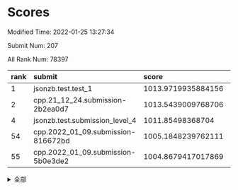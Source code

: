 # Scores

Modified Time: 2022-01-25 13:27:34

Submit Num: 207

All Rank Num: 78397

| rank |               submit               |       score        |       sigma        | pk_num |
| :--- | :--------------------------------- | :----------------- | :----------------- | :----- |
| 1    | jsonzb.test.test_1                 | 1013.9719935884156 | 0.8317708547166762 | 1521   |
| 2    | cpp.21_12_24.submission-2b2ea0d7   | 1013.5439009768706 | 0.7951736465998158 | 1517   |
| 4    | jsonzb.test.submission_level_4     | 1011.85498368704   | 0.8009112534068914 | 1517   |
| 54   | cpp.2022_01_09.submission-816672bd | 1005.1848239762111 | 0.7391450431462359 | 1522   |
| 55   | cpp.2022_01_09.submission-5b0e3de2 | 1004.8679417017869 | 0.7284708048178521 | 1520   |


<details>
<summary>全部</summary>

| rank |                 submit                 |       score        |       sigma        | pk_num |
| :--- | :------------------------------------- | :----------------- | :----------------- | :----- |
| 1    | jsonzb.test.test_1                     | 1013.9719935884156 | 0.8317708547166762 | 1521   |
| 2    | cpp.21_12_24.submission-2b2ea0d7       | 1013.5439009768706 | 0.7951736465998158 | 1517   |
| 3    | gobigger.level_3.submission_level_3_43 | 1011.9348962807546 | 0.7586769530792836 | 1518   |
| 4    | jsonzb.test.submission_level_4         | 1011.85498368704   | 0.8009112534068914 | 1517   |
| 5    | gobigger.level_3.submission_level_3_41 | 1011.7182862728266 | 0.7887945527296387 | 1522   |
| 6    | gobigger.level_3.submission_level_3_39 | 1011.4557060996475 | 0.7686177699258843 | 1514   |
| 7    | gobigger.level_3.submission_level_3_37 | 1011.2703123104361 | 0.7482612729106881 | 1515   |
| 8    | gobigger.level_3.submission_level_3_9  | 1011.1084407492073 | 0.7919106961758638 | 1512   |
| 9    | gobigger.level_3.submission_level_3_10 | 1011.0069255746314 | 0.7821947197474304 | 1518   |
| 10   | gobigger.level_3.submission_level_3_40 | 1011.0065967646628 | 0.7385014645452236 | 1517   |
| 11   | gobigger.level_3.submission_level_3_21 | 1010.6706403133124 | 0.7751107867245043 | 1516   |
| 12   | gobigger.level_3.submission_level_3_5  | 1010.6203905408547 | 0.7674878643562523 | 1521   |
| 13   | gobigger.level_3.submission_level_3_18 | 1010.59407507113   | 0.7710950545240698 | 1516   |
| 14   | gobigger.level_3.submission_level_3_30 | 1010.5839002094524 | 0.7454983370759406 | 1512   |
| 15   | gobigger.level_3.submission_level_3_19 | 1010.5746172364605 | 0.7655774235228879 | 1514   |
| 16   | gobigger.level_3.submission_level_3_33 | 1010.5680347624457 | 0.763097465078959  | 1514   |
| 17   | gobigger.level_3.submission_level_3_12 | 1010.5549387244774 | 0.7668117085017883 | 1513   |
| 18   | gobigger.level_3.submission_level_3_1  | 1010.5527685084627 | 0.7399280913491919 | 1515   |
| 19   | gobigger.level_3.submission_level_3_48 | 1010.439806702193  | 0.7875651405888241 | 1509   |
| 20   | gobigger.level_3.submission_level_3_38 | 1010.4250542649014 | 0.7654751945259293 | 1515   |
| 21   | gobigger.level_3.submission_level_3_3  | 1010.400619796261  | 0.764744250351513  | 1518   |
| 22   | gobigger.level_3.submission_level_3_35 | 1010.3580913315423 | 0.7627405567656754 | 1517   |
| 23   | gobigger.level_3.submission_level_3_42 | 1010.3188401150516 | 0.7379796614069074 | 1517   |
| 24   | gobigger.level_3.submission_level_3_14 | 1010.3006186358629 | 0.7485201010826866 | 1513   |
| 25   | gobigger.level_3.submission_level_3_27 | 1010.2750404057028 | 0.7756162856774226 | 1515   |
| 26   | gobigger.level_3.submission_level_3_28 | 1010.2626970004358 | 0.7711877721784948 | 1515   |
| 27   | gobigger.level_3.submission_level_3_2  | 1010.16151983974   | 0.7514184818327655 | 1519   |
| 28   | gobigger.level_3.submission_level_3_44 | 1010.1518127983696 | 0.7650105614471127 | 1516   |
| 29   | gobigger.level_3.submission_level_3_47 | 1010.1477823343474 | 0.7627226163790934 | 1511   |
| 30   | gobigger.level_3.submission_level_3_11 | 1010.1413967910114 | 0.7411221783859878 | 1508   |
| 31   | gobigger.level_3.submission_level_3_6  | 1010.065960424031  | 0.7426574089017861 | 1515   |
| 32   | gobigger.level_3.submission_level_3_13 | 1009.9908086531105 | 0.7544890434280478 | 1517   |
| 33   | gobigger.level_3.submission_level_3_29 | 1009.9674085619289 | 0.7432914312777226 | 1518   |
| 34   | gobigger.level_3.submission_level_3_4  | 1009.7921469400214 | 0.7551590523081028 | 1514   |
| 35   | gobigger.level_3.submission_level_3_17 | 1009.7738580872527 | 0.7643262438374016 | 1515   |
| 36   | gobigger.level_3.submission_level_3_46 | 1009.6328793289304 | 0.7547143066693746 | 1514   |
| 37   | gobigger.level_3.submission_level_3_45 | 1009.5945871445664 | 0.7583615876395194 | 1518   |
| 38   | gobigger.level_3.submission_level_3_34 | 1009.5536992017717 | 0.7524196131066839 | 1517   |
| 39   | gobigger.level_3.submission_level_3_24 | 1009.5271842753237 | 0.7305066050208784 | 1513   |
| 40   | gobigger.level_3.submission_level_3_8  | 1009.3515317816999 | 0.7476159014612934 | 1520   |
| 41   | gobigger.level_3.submission_level_3_26 | 1009.3128087709428 | 0.7519459862359348 | 1517   |
| 42   | gobigger.level_3.submission_level_3_22 | 1009.2607232483531 | 0.7445096969000848 | 1520   |
| 43   | gobigger.level_3.submission_level_3_0  | 1009.2542610992776 | 0.7488294836791204 | 1513   |
| 44   | gobigger.level_3.submission_level_3_49 | 1009.2100993830122 | 0.7715481591590712 | 1513   |
| 45   | gobigger.level_3.submission_level_3_20 | 1009.2020931105418 | 0.726748924114228  | 1517   |
| 46   | gobigger.level_3.submission_level_3_7  | 1009.1531672808281 | 0.7648254267168652 | 1516   |
| 47   | gobigger.level_3.submission_level_3_31 | 1008.9395976462214 | 0.7464974743196692 | 1519   |
| 48   | gobigger.level_3.submission_level_3_16 | 1008.9351108028397 | 0.7517316943642495 | 1516   |
| 49   | gobigger.level_3.submission_level_3_36 | 1008.7532819770587 | 0.7454300119902812 | 1515   |
| 50   | gobigger.level_3.submission_level_3_32 | 1008.7423606739062 | 0.7440159579322553 | 1512   |
| 51   | gobigger.level_3.submission_level_3_23 | 1008.6738021867804 | 0.7888315327496989 | 1512   |
| 52   | gobigger.level_3.submission_level_3_25 | 1008.6469889904753 | 0.7412338416452852 | 1515   |
| 53   | gobigger.level_3.submission_level_3_15 | 1008.0052955596163 | 0.7269874033382134 | 1516   |
| 54   | cpp.2022_01_09.submission-816672bd     | 1005.1848239762111 | 0.7391450431462359 | 1522   |
| 55   | cpp.2022_01_09.submission-5b0e3de2     | 1004.8679417017869 | 0.7284708048178521 | 1520   |
| 56   | gobigger.level_1.submission_level_1_37 | 1004.8419513612071 | 0.7028178148467252 | 1519   |
| 57   | gobigger.level_1.submission_level_1_40 | 1004.8195328542407 | 0.7382158049115624 | 1512   |
| 58   | gobigger.level_1.submission_level_1_3  | 1004.7196475617529 | 0.7081823301129446 | 1510   |
| 59   | gobigger.level_1.submission_level_1_41 | 1004.6819698055709 | 0.7249671101266937 | 1516   |
| 60   | gobigger.level_1.submission_level_1_36 | 1004.5138616596327 | 0.7224923965416192 | 1512   |
| 61   | gobigger.level_1.submission_level_1_28 | 1004.3849810243245 | 0.7143130225180776 | 1515   |
| 62   | gobigger.level_1.submission_level_1_26 | 1004.347702556332  | 0.7267031610533745 | 1515   |
| 63   | gobigger.level_1.submission_level_1_46 | 1004.3453970056254 | 0.7162782904039281 | 1513   |
| 64   | gobigger.level_1.submission_level_1_16 | 1004.2599263691284 | 0.726364499346712  | 1512   |
| 65   | gobigger.level_1.submission_level_1_22 | 1003.9943995076109 | 0.7304593634725919 | 1516   |
| 66   | gobigger.level_1.submission_level_1_10 | 1003.8858980667704 | 0.7354457891398398 | 1512   |
| 67   | gobigger.level_1.submission_level_1_2  | 1003.8671909826309 | 0.7204936357758635 | 1513   |
| 68   | gobigger.level_1.submission_level_1_31 | 1003.7506225290692 | 0.7304849186458385 | 1510   |
| 69   | gobigger.level_1.submission_level_1_19 | 1003.5379183416685 | 0.7290504193888067 | 1514   |
| 70   | gobigger.level_1.submission_level_1_18 | 1003.5027273203086 | 0.7146729820351418 | 1513   |
| 71   | gobigger.level_1.submission_level_1_49 | 1003.4648331894173 | 0.7251849336973254 | 1511   |
| 72   | gobigger.level_1.submission_level_1_8  | 1003.4377662652033 | 0.7201881824389071 | 1516   |
| 73   | gobigger.level_1.submission_level_1_34 | 1003.4236884895577 | 0.7093710413895136 | 1518   |
| 74   | gobigger.level_1.submission_level_1_4  | 1003.35300926124   | 0.7152616798893782 | 1512   |
| 75   | gobigger.level_1.submission_level_1_21 | 1003.3037370700923 | 0.7069528593399385 | 1515   |
| 76   | gobigger.level_1.submission_level_1_33 | 1003.3024914268216 | 0.7204517185239195 | 1513   |
| 77   | gobigger.level_1.submission_level_1_30 | 1003.2625463602523 | 0.7098093841390475 | 1512   |
| 78   | gobigger.level_1.submission_level_1_39 | 1003.2176449317633 | 0.7226130964896853 | 1512   |
| 79   | gobigger.level_1.submission_level_1_43 | 1003.2001993756321 | 0.7310488482158929 | 1513   |
| 80   | gobigger.level_1.submission_level_1_25 | 1003.1321861485862 | 0.7139796926998191 | 1515   |
| 81   | gobigger.level_1.submission_level_1_17 | 1003.0974465534282 | 0.7155196847157739 | 1517   |
| 82   | gobigger.level_1.submission_level_1_1  | 1003.0938357635933 | 0.7141399092485978 | 1511   |
| 83   | gobigger.level_1.submission_level_1_32 | 1003.0471971017719 | 0.7200733320138762 | 1510   |
| 84   | gobigger.level_1.submission_level_1_27 | 1003.0056233132119 | 0.7311048060731145 | 1515   |
| 85   | gobigger.level_1.submission_level_1_48 | 1002.9913308841436 | 0.7201946845463425 | 1515   |
| 86   | gobigger.level_1.submission_level_1_45 | 1002.9901541978211 | 0.7131552258577064 | 1513   |
| 87   | gobigger.level_1.submission_level_1_20 | 1002.8999837749799 | 0.718103573694852  | 1510   |
| 88   | gobigger.level_1.submission_level_1_5  | 1002.8624021062175 | 0.7233343357856686 | 1516   |
| 89   | gobigger.level_1.submission_level_1_23 | 1002.8548090066399 | 0.7073734061397177 | 1511   |
| 90   | gobigger.level_1.submission_level_1_13 | 1002.8119982845449 | 0.7166513876874228 | 1516   |
| 91   | gobigger.level_1.submission_level_1_7  | 1002.7137392279935 | 0.7309013472976026 | 1519   |
| 92   | gobigger.level_1.submission_level_1_42 | 1002.7027058855897 | 0.7209093291694667 | 1519   |
| 93   | gobigger.level_1.submission_level_1_12 | 1002.6810229604357 | 0.7171128291136991 | 1515   |
| 94   | gobigger.level_1.submission_level_1_6  | 1002.6544887945507 | 0.7159688399999959 | 1510   |
| 95   | gobigger.level_1.submission_level_1_14 | 1002.5919802748898 | 0.7095168380942348 | 1513   |
| 96   | gobigger.level_1.submission_level_1_24 | 1002.5697860195778 | 0.7256859519801497 | 1516   |
| 97   | gobigger.level_1.submission_level_1_29 | 1002.5229252718339 | 0.710724250264948  | 1518   |
| 98   | gobigger.level_1.submission_level_1_47 | 1002.4911002037526 | 0.7095895677001229 | 1516   |
| 99   | gobigger.level_1.submission_level_1_35 | 1002.4364359377937 | 0.7262301836319377 | 1518   |
| 100  | gobigger.level_1.submission_level_1_11 | 1002.4024036059866 | 0.7191979006632627 | 1516   |
| 101  | gobigger.level_1.submission_level_1_44 | 1002.330982968255  | 0.71250350207636   | 1514   |
| 102  | gobigger.level_1.submission_level_1_15 | 1002.1547682477441 | 0.7209071746932193 | 1518   |
| 103  | gobigger.level_1.submission_level_1_9  | 1001.8967958490889 | 0.7178490468814412 | 1510   |
| 104  | gobigger.level_1.submission_level_1_38 | 1001.6361443459388 | 0.7221551254784251 | 1512   |
| 105  | gobigger.level_1.submission_level_1_0  | 1001.5054492004765 | 0.7075417210406729 | 1513   |
| 106  | gobigger.random.submission_random_32   | 997.1653408583888  | 0.7183038344048608 | 1512   |
| 107  | gobigger.random.submission_random_33   | 997.0166323883207  | 0.7132510680582128 | 1516   |
| 108  | gobigger.random.submission_random_6    | 996.9685861333188  | 0.7106195154151931 | 1515   |
| 109  | gobigger.random.submission_random_31   | 996.7554145026012  | 0.7042352028541949 | 1513   |
| 110  | gobigger.random.submission_random_19   | 996.6224815999798  | 0.7063470693550021 | 1514   |
| 111  | gobigger.random.submission_random_42   | 996.5845219023438  | 0.7078037844109325 | 1521   |
| 112  | gobigger.random.submission_random_26   | 996.535070769051   | 0.7271781416707068 | 1517   |
| 113  | gobigger.random.submission_random_4    | 996.5178068639487  | 0.7121744240350013 | 1510   |
| 114  | gobigger.random.submission_random_46   | 996.5011955131703  | 0.7146714404619159 | 1514   |
| 115  | gobigger.random.submission_random_48   | 996.4239372351296  | 0.7097666094277073 | 1516   |
| 116  | gobigger.random.submission_random_37   | 996.4213908271621  | 0.7101315681820703 | 1517   |
| 117  | gobigger.random.submission_random_1    | 996.3503806897508  | 0.6990413751805411 | 1515   |
| 118  | gobigger.random.submission_random_20   | 996.3469753383428  | 0.7125175847708307 | 1513   |
| 119  | gobigger.random.submission_random_8    | 996.3452199207641  | 0.7208307611311856 | 1513   |
| 120  | gobigger.random.submission_random_40   | 996.3419081469775  | 0.7047784382445051 | 1519   |
| 121  | gobigger.random.submission_random_47   | 996.1931576486701  | 0.7135081431269795 | 1519   |
| 122  | gobigger.random.submission_random_3    | 996.1235814025813  | 0.6981630240808845 | 1515   |
| 123  | gobigger.random.submission_random_0    | 996.1168960488413  | 0.7213774426200825 | 1514   |
| 124  | gobigger.random.submission_random_43   | 996.0503668299507  | 0.7179371525398859 | 1515   |
| 125  | gobigger.random.submission_random_10   | 996.0045897833073  | 0.7054583416939345 | 1513   |
| 126  | gobigger.random.submission_random_5    | 995.9731606490174  | 0.7019235329654584 | 1514   |
| 127  | gobigger.random.submission_random_39   | 995.9078452438268  | 0.7178454280779373 | 1518   |
| 128  | gobigger.random.submission_random_2    | 995.8929253660766  | 0.7176897028850437 | 1516   |
| 129  | gobigger.random.submission_random_29   | 995.8874015816946  | 0.7149383142126153 | 1514   |
| 130  | gobigger.random.submission_random_24   | 995.8544394678856  | 0.7137060590034291 | 1514   |
| 131  | gobigger.random.submission_random_25   | 995.8267517291621  | 0.692774800962603  | 1514   |
| 132  | gobigger.random.submission_random_21   | 995.8092725815796  | 0.7257203654531538 | 1516   |
| 133  | gobigger.random.submission_random_23   | 995.7544325033123  | 0.7076413771106435 | 1515   |
| 134  | gobigger.random.submission_random_7    | 995.7241207526897  | 0.7131563135219829 | 1516   |
| 135  | gobigger.random.submission_random_9    | 995.7199306073774  | 0.7035978892466974 | 1512   |
| 136  | gobigger.random.submission_random_36   | 995.6580235722295  | 0.7131378704889064 | 1513   |
| 137  | gobigger.random.submission_random_18   | 995.6577383492047  | 0.6975926351769643 | 1515   |
| 138  | gobigger.random.submission_random_17   | 995.6384467474843  | 0.7171294602241848 | 1511   |
| 139  | gobigger.random.submission_random_44   | 995.5881386601413  | 0.7140105072881152 | 1513   |
| 140  | gobigger.random.submission_random_35   | 995.5737671947107  | 0.7233594610619518 | 1516   |
| 141  | gobigger.random.submission_random_49   | 995.4693271254027  | 0.731079693074857  | 1520   |
| 142  | gobigger.random.submission_random_12   | 995.4465836924204  | 0.719930189578055  | 1516   |
| 143  | gobigger.random.submission_random_34   | 995.4420292811701  | 0.7040636554679236 | 1514   |
| 144  | gobigger.random.submission_random_28   | 995.4360376118474  | 0.7074314866734969 | 1510   |
| 145  | gobigger.random.submission_random_27   | 995.3311280249926  | 0.7226727128308973 | 1514   |
| 146  | gobigger.random.submission_random_11   | 995.329556658402   | 0.7002498359558029 | 1514   |
| 147  | gobigger.random.submission_random_45   | 995.2877397621168  | 0.7215519795266983 | 1517   |
| 148  | gobigger.random.submission_random_22   | 995.2755159112256  | 0.6966623155346581 | 1518   |
| 149  | gobigger.random.submission_random_41   | 995.2449489943864  | 0.7174133270179224 | 1510   |
| 150  | gobigger.random.submission_random_30   | 995.2362748441619  | 0.7159632334074745 | 1514   |
| 151  | gobigger.random.submission_random_15   | 995.0921054882012  | 0.7052150465566004 | 1517   |
| 152  | gobigger.random.submission_random_38   | 994.9271150686762  | 0.7058076430209955 | 1511   |
| 153  | gobigger.random.submission_random_14   | 994.9024121556798  | 0.7066940019708006 | 1512   |
| 154  | gobigger.random.submission_random_13   | 994.7997338538609  | 0.7182018342107382 | 1514   |
| 155  | gobigger.random.submission_random_16   | 994.2080579864745  | 0.7196452105622168 | 1506   |
| 156  | gobigger.level_2.submission_level_2_2  | 993.6961027799872  | 0.7311910501450324 | 1514   |
| 157  | gobigger.level_2.submission_level_2_5  | 993.3991606144133  | 0.7451293858599736 | 1515   |
| 158  | gobigger.level_2.submission_level_2_28 | 993.2886613976227  | 0.7437453973089272 | 1515   |
| 159  | gobigger.level_2.submission_level_2_32 | 993.2114715171622  | 0.7272262365515286 | 1513   |
| 160  | gobigger.level_2.submission_level_2_3  | 993.1815206408463  | 0.7405573338150828 | 1519   |
| 161  | gobigger.level_2.submission_level_2_23 | 993.1689087031173  | 0.7348606983675704 | 1513   |
| 162  | gobigger.level_2.submission_level_2_19 | 993.121982026028   | 0.7425553425217046 | 1515   |
| 163  | gobigger.level_2.submission_level_2_10 | 993.0333141892401  | 0.7589222316043082 | 1515   |
| 164  | gobigger.level_2.submission_level_2_30 | 992.9429027281676  | 0.7588778315688118 | 1512   |
| 165  | gobigger.level_2.submission_level_2_43 | 992.9271394902198  | 0.7284699032860968 | 1512   |
| 166  | gobigger.level_2.submission_level_2_9  | 992.7476827817891  | 0.7473254562931124 | 1521   |
| 167  | gobigger.level_2.submission_level_2_0  | 992.6645005374215  | 0.7261348115936607 | 1517   |
| 168  | gobigger.level_2.submission_level_2_12 | 992.5476862309948  | 0.7375011268997791 | 1516   |
| 169  | gobigger.level_2.submission_level_2_26 | 992.3801011492878  | 0.7476717897121745 | 1517   |
| 170  | gobigger.level_2.submission_level_2_13 | 992.3654444103843  | 0.7421418783780064 | 1514   |
| 171  | gobigger.level_2.submission_level_2_20 | 992.3404962389243  | 0.7712145972317153 | 1514   |
| 172  | gobigger.level_2.submission_level_2_45 | 992.3067433680691  | 0.7579755969661346 | 1514   |
| 173  | gobigger.level_2.submission_level_2_42 | 992.2751662215422  | 0.7557969890117708 | 1511   |
| 174  | gobigger.level_2.submission_level_2_49 | 992.1196401773901  | 0.7528287200263285 | 1511   |
| 175  | gobigger.level_2.submission_level_2_38 | 992.0628313018121  | 0.7456828759564067 | 1512   |
| 176  | gobigger.level_2.submission_level_2_22 | 992.0535343303895  | 0.742377862229704  | 1513   |
| 177  | gobigger.level_2.submission_level_2_36 | 991.9944181976974  | 0.7633714195738556 | 1517   |
| 178  | gobigger.level_2.submission_level_2_15 | 991.8824758939036  | 0.7422713996095245 | 1510   |
| 179  | gobigger.level_2.submission_level_2_1  | 991.855114621779   | 0.7451317771419368 | 1510   |
| 180  | gobigger.level_2.submission_level_2_24 | 991.7954654574596  | 0.7519934112049607 | 1520   |
| 181  | gobigger.level_2.submission_level_2_48 | 991.6899615173861  | 0.7459785455574306 | 1518   |
| 182  | gobigger.level_2.submission_level_2_46 | 991.6505109219999  | 0.7424149765315328 | 1518   |
| 183  | gobigger.level_2.submission_level_2_27 | 991.6437864231553  | 0.7463411888644581 | 1515   |
| 184  | gobigger.level_2.submission_level_2_40 | 991.6434782361428  | 0.7458635862365073 | 1514   |
| 185  | gobigger.level_2.submission_level_2_8  | 991.6048687350321  | 0.744345880953349  | 1514   |
| 186  | gobigger.level_2.submission_level_2_29 | 991.5804213988462  | 0.7487413874182054 | 1517   |
| 187  | gobigger.level_2.submission_level_2_34 | 991.572991375802   | 0.7559269177462709 | 1514   |
| 188  | gobigger.level_2.submission_level_2_33 | 991.5664028732435  | 0.7423341800488827 | 1517   |
| 189  | gobigger.level_2.submission_level_2_31 | 991.5557250179827  | 0.7574048949235946 | 1519   |
| 190  | gobigger.level_2.submission_level_2_18 | 991.5362245137018  | 0.7469762078200299 | 1518   |
| 191  | gobigger.level_2.submission_level_2_4  | 991.4897196331573  | 0.7419034721366784 | 1515   |
| 192  | gobigger.level_2.submission_level_2_44 | 991.4358975134603  | 0.7394981213631967 | 1511   |
| 193  | gobigger.level_2.submission_level_2_41 | 991.4193832109597  | 0.7454217275884237 | 1514   |
| 194  | gobigger.level_2.submission_level_2_47 | 991.3791910990311  | 0.7329814238241398 | 1512   |
| 195  | gobigger.level_2.submission_level_2_39 | 991.2650999779097  | 0.753024208624276  | 1518   |
| 196  | gobigger.level_2.submission_level_2_17 | 991.0978744537756  | 0.7425361903760174 | 1509   |
| 197  | gobigger.level_2.submission_level_2_25 | 991.006029631605   | 0.765161910208522  | 1522   |
| 198  | gobigger.level_2.submission_level_2_21 | 990.9777835650456  | 0.7549740402280796 | 1517   |
| 199  | gobigger.level_2.submission_level_2_11 | 990.8920394965935  | 0.7370883054762808 | 1517   |
| 200  | gobigger.level_2.submission_level_2_6  | 990.876827742621   | 0.7517654035636563 | 1520   |
| 201  | gobigger.level_2.submission_level_2_14 | 990.8395110812291  | 0.7566679717601936 | 1515   |
| 202  | gobigger.level_2.submission_level_2_37 | 990.7061840384242  | 0.7755443406890136 | 1518   |
| 203  | gobigger.level_2.submission_level_2_16 | 990.5678423906077  | 0.7563008891384038 | 1518   |
| 204  | gobigger.level_2.submission_level_2_35 | 990.4377094389546  | 0.7443577386052219 | 1513   |
| 205  | gobigger.level_2.submission_level_2_7  | 990.2947936364816  | 0.7513375997394945 | 1522   |
| 206  | gobigger.none.submission_none_0        | 976.680689120041   | 1.37908476000225   | 1515   |
| 207  | gobigger.none.submission_none_1        | 976.2525557005224  | 1.411467626746224  | 1517   |

</details>